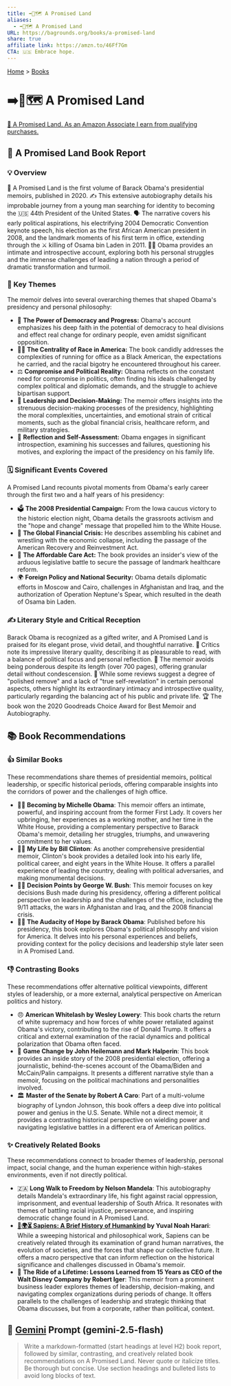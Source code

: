 ```yaml
---
title: ➡️🌟🗺️ A Promised Land
aliases:
  - ➡️🌟🗺️ A Promised Land
URL: https://bagrounds.org/books/a-promised-land
share: true
affiliate link: https://amzn.to/46Ff7Gm
CTA: 🇺🇸 Embrace hope.
---
```

[Home](../index.md) > [Books](./index.md)  
# ➡️🌟🗺️ A Promised Land  
[🛒 A Promised Land. As an Amazon Associate I earn from qualifying purchases.](https://amzn.to/46Ff7Gm)  
  
## 📖 A Promised Land Book Report  
  
### 💡 Overview  
  
📖 A Promised Land is the first volume of Barack Obama's presidential memoirs, published in 2020. ✍️ This extensive autobiography details his improbable journey from a young man searching for identity to becoming the 🇺🇸 44th President of the United States. 🗣️ The narrative covers his early political aspirations, his electrifying 2004 Democratic Convention keynote speech, his election as the first African American president in 2008, and the landmark moments of his first term in office, extending through the ⚔️ killing of Osama bin Laden in 2011. 👨‍💼 Obama provides an intimate and introspective account, exploring both his personal struggles and the immense challenges of leading a nation through a period of dramatic transformation and turmoil.  
  
### 🔑 Key Themes  
  
The memoir delves into several overarching themes that shaped Obama's presidency and personal philosophy:  
* 🤝 **The Power of Democracy and Progress:** Obama's account emphasizes his deep faith in the potential of democracy to heal divisions and effect real change for ordinary people, even amidst significant opposition.  
* ✊🏾 **The Centrality of Race in America:** The book candidly addresses the complexities of running for office as a Black American, the expectations he carried, and the racial bigotry he encountered throughout his career.  
* ⚖️ **Compromise and Political Reality:** Obama reflects on the constant need for compromise in politics, often finding his ideals challenged by complex political and diplomatic demands, and the struggle to achieve bipartisan support.  
* 🧭 **Leadership and Decision-Making:** The memoir offers insights into the strenuous decision-making processes of the presidency, highlighting the moral complexities, uncertainties, and emotional strain of critical moments, such as the global financial crisis, healthcare reform, and military strategies.  
* 🤔 **Reflection and Self-Assessment:** Obama engages in significant introspection, examining his successes and failures, questioning his motives, and exploring the impact of the presidency on his family life.  
  
### 🗓️ Significant Events Covered  
  
A Promised Land recounts pivotal moments from Obama's early career through the first two and a half years of his presidency:  
* 🗳️ **The 2008 Presidential Campaign:** From the Iowa caucus victory to the historic election night, Obama details the grassroots activism and the "hope and change" message that propelled him to the White House.  
* 💸 **The Global Financial Crisis:** He describes assembling his cabinet and wrestling with the economic collapse, including the passage of the American Recovery and Reinvestment Act.  
* 🏥 **The Affordable Care Act:** The book provides an insider's view of the arduous legislative battle to secure the passage of landmark healthcare reform.  
* 🌍 **Foreign Policy and National Security:** Obama details diplomatic efforts in Moscow and Cairo, challenges in Afghanistan and Iraq, and the authorization of Operation Neptune's Spear, which resulted in the death of Osama bin Laden.  
  
### ✍️ Literary Style and Critical Reception  
  
Barack Obama is recognized as a gifted writer, and A Promised Land is praised for its elegant prose, vivid detail, and thoughtful narrative. 🌟 Critics note its impressive literary quality, describing it as pleasurable to read, with a balance of political focus and personal reflection. 📜 The memoir avoids being ponderous despite its length (over 700 pages), offering granular detail without condescension. 🧐 While some reviews suggest a degree of "polished remove" and a lack of "true self-revelation" in certain personal aspects, others highlight its extraordinary intimacy and introspective quality, particularly regarding the balancing act of his public and private life. 🏆 The book won the 2020 Goodreads Choice Award for Best Memoir and Autobiography.  
  
## 📚 Book Recommendations  
  
### 👍 Similar Books  
  
These recommendations share themes of presidential memoirs, political leadership, or specific historical periods, offering comparable insights into the corridors of power and the challenges of high office.  
  
* 👩‍💼 **Becoming by Michelle Obama**: This memoir offers an intimate, powerful, and inspiring account from the former First Lady. It covers her upbringing, her experiences as a working mother, and her time in the White House, providing a complementary perspective to Barack Obama's memoir, detailing her struggles, triumphs, and unwavering commitment to her values.  
* 👨‍💼 **My Life by Bill Clinton**: As another comprehensive presidential memoir, Clinton's book provides a detailed look into his early life, political career, and eight years in the White House. It offers a parallel experience of leading the country, dealing with political adversaries, and making monumental decisions.  
* 👨‍💼 **Decision Points by George W. Bush**: This memoir focuses on key decisions Bush made during his presidency, offering a different political perspective on leadership and the challenges of the office, including the 9/11 attacks, the wars in Afghanistan and Iraq, and the 2008 financial crisis.  
* 👨‍💼 **The Audacity of Hope by Barack Obama**: Published before his presidency, this book explores Obama's political philosophy and vision for America. It delves into his personal experiences and beliefs, providing context for the policy decisions and leadership style later seen in A Promised Land.  
  
### 👎 Contrasting Books  
  
These recommendations offer alternative political viewpoints, different styles of leadership, or a more external, analytical perspective on American politics and history.  
  
* 😠 **American Whitelash by Wesley Lowery**: This book charts the return of white supremacy and how forces of white power retaliated against Obama's victory, contributing to the rise of Donald Trump. It offers a critical and external examination of the racial dynamics and political polarization that Obama often faced.  
* 📰 **Game Change by John Heilemann and Mark Halperin**: This book provides an inside story of the 2008 presidential election, offering a journalistic, behind-the-scenes account of the Obama/Biden and McCain/Palin campaigns. It presents a different narrative style than a memoir, focusing on the political machinations and personalities involved.  
* 🏛️ **Master of the Senate by Robert A Caro**: Part of a multi-volume biography of Lyndon Johnson, this book offers a deep dive into political power and genius in the U.S. Senate. While not a direct memoir, it provides a contrasting historical perspective on wielding power and navigating legislative battles in a different era of American politics.  
  
### ✨ Creatively Related Books  
  
These recommendations connect to broader themes of leadership, personal impact, social change, and the human experience within high-stakes environments, even if not directly political.  
  
* 🇿🇦 **Long Walk to Freedom by Nelson Mandela**: This autobiography details Mandela's extraordinary life, his fight against racial oppression, imprisonment, and eventual leadership of South Africa. It resonates with themes of battling racial injustice, perseverance, and inspiring democratic change found in A Promised Land.  
* **[📜🌍⏳ Sapiens: A Brief History of Humankind](./sapiens-a-brief-history-of-humankind.md) by Yuval Noah Harari**: While a sweeping historical and philosophical work, Sapiens can be creatively related through its examination of grand human narratives, the evolution of societies, and the forces that shape our collective future. It offers a macro perspective that can inform reflection on the historical significance and challenges discussed in Obama's memoir.  
* 🏢 **The Ride of a Lifetime: Lessons Learned from 15 Years as CEO of the Walt Disney Company by Robert Iger**: This memoir from a prominent business leader explores themes of leadership, decision-making, and navigating complex organizations during periods of change. It offers parallels to the challenges of leadership and strategic thinking that Obama discusses, but from a corporate, rather than political, context.  
  
## 💬 [Gemini](https://gemini.google.com) Prompt (gemini-2.5-flash)  
> Write a markdown-formatted (start headings at level H2) book report, followed by similar, contrasting, and creatively related book recommendations on A Promised Land. Never quote or italicize titles. Be thorough but concise. Use section headings and bulleted lists to avoid long blocks of text.